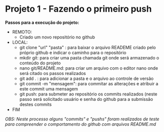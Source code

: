 # Projeto 1 -  Fazendo o primeiro push #
**Passos para a execução do projeto:**

* REMOTO:
	+ Criado um novo repositório no github
* LOCAL:
	+ git clone "url" "pasta" : para baixar o arquivo READEME criado pelo próprio github e indicar o caminho para o repositório
	+ mkdir git: para criar uma pasta chamada git onde será armazenado o conteúdo do projeto
	+ nano git/README.md: para criar um arquivo com o editor nano onde será citado os passos realizados
	+ git add . : para adicionar a pasta e o arquivo ao controle de versão
	+ git commit -m "mensagem": para commitar as alterações e atribuir a este commit uma mensagem
	+ git push: para submeter ao repositório os commits realizados (neste passo será solicitado usuário e senha do github para a submissão destes commits
* FIM

*OBS: Neste processo alguns "commits" e "pushs" foram realizados de teste para compreender o comportamento do github com arquivos README.md*

